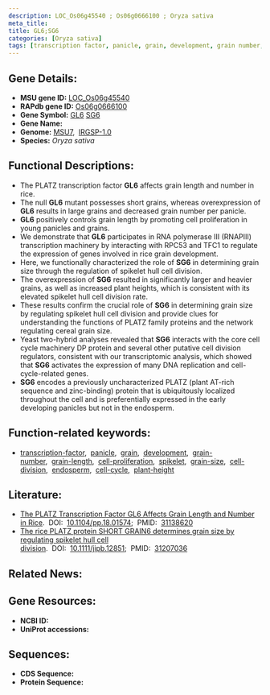 ```yaml
---
description: LOC_Os06g45540 ; Os06g0666100 ; Oryza sativa
meta_title:
title: GL6;SG6
categories: [Oryza sativa]
tags: [transcription factor, panicle, grain, development, grain number, grain length, cell proliferation, spikelet, grain size, cell division, endosperm, cell cycle, plant height]
---
```


## Gene Details:
- **MSU gene ID:** [LOC_Os06g45540](http://rice.uga.edu/cgi-bin/ORF_infopage.cgi?orf=LOC_Os06g45540)  
- **RAPdb gene ID:** [Os06g0666100](https://rapdb.dna.affrc.go.jp/locus/?name=Os06g0666100)  
- **Gene Symbol:** <u>GL6</u>&nbsp;<u>SG6</u>
- **Gene Name:**
- **Genome:**  [MSU7](http://rice.uga.edu/),&nbsp;&nbsp;[IRGSP-1.0](https://rapdb.dna.affrc.go.jp/download/irgsp1.html)
- **Species:** *Oryza sativa*

## Functional Descriptions:
   - The PLATZ transcription factor **GL6** affects grain length and number in rice.
   - The null **GL6** mutant possesses short grains, whereas overexpression of **GL6** results in large grains and decreased grain number per panicle.
   - **GL6** positively controls grain length by promoting cell proliferation in young panicles and grains.
   - We demonstrate that **GL6** participates in RNA polymerase III (RNAPIII) transcription machinery by interacting with RPC53 and TFC1 to regulate the expression of genes involved in rice grain development.
   - Here, we functionally characterized the role of **SG6** in determining grain size through the regulation of spikelet hull cell division.
   - The overexpression of **SG6** resulted in significantly larger and heavier grains, as well as increased plant heights, which is consistent with its elevated spikelet hull cell division rate.
   - These results confirm the crucial role of **SG6** in determining grain size by regulating spikelet hull cell division and provide clues for understanding the functions of PLATZ family proteins and the network regulating cereal grain size.
   - Yeast two-hybrid analyses revealed that **SG6** interacts with the core cell cycle machinery DP protein and several other putative cell division regulators, consistent with our transcriptomic analysis, which showed that **SG6** activates the expression of many DNA replication and cell-cycle-related genes.
   - **SG6** encodes a previously uncharacterized PLATZ (plant AT-rich sequence and zinc-binding) protein that is ubiquitously localized throughout the cell and is preferentially expressed in the early developing panicles but not in the endosperm.

## Function-related keywords:
   - [transcription-factor](/tags/transcription-factor/),&nbsp;&nbsp;[panicle](/tags/panicle/),&nbsp;&nbsp;[grain](/tags/grain/),&nbsp;&nbsp;[development](/tags/development/),&nbsp;&nbsp;[grain-number](/tags/grain-number/),&nbsp;&nbsp;[grain-length](/tags/grain-length/),&nbsp;&nbsp;[cell-proliferation](/tags/cell-proliferation/),&nbsp;&nbsp;[spikelet](/tags/spikelet/),&nbsp;&nbsp;[grain-size](/tags/grain-size/),&nbsp;&nbsp;[cell-division](/tags/cell-division/),&nbsp;&nbsp;[endosperm](/tags/endosperm/),&nbsp;&nbsp;[cell-cycle](/tags/cell-cycle/),&nbsp;&nbsp;[plant-height](/tags/plant-height/)

## Literature:
   - [The PLATZ Transcription Factor GL6 Affects Grain Length and Number in Rice](https://www.doi.org/10.1104/pp.18.01574).&nbsp;&nbsp;DOI:&nbsp;&nbsp;[10.1104/pp.18.01574](https://www.doi.org/10.1104/pp.18.01574);&nbsp;&nbsp;PMID:&nbsp;&nbsp;[31138620](https://pubmed.ncbi.nlm.nih.gov/31138620/)
   - [The rice PLATZ protein SHORT GRAIN6 determines grain size by regulating spikelet hull cell division](https://www.doi.org/10.1111/jipb.12851).&nbsp;&nbsp;DOI:&nbsp;&nbsp;[10.1111/jipb.12851](https://www.doi.org/10.1111/jipb.12851);&nbsp;&nbsp;PMID:&nbsp;&nbsp;[31207036](https://pubmed.ncbi.nlm.nih.gov/31207036/)

## Related News:

## Gene Resources:
- **NCBI ID:**  []()
- **UniProt accessions:** [](https://www.uniprot.org/uniprotkb//entry)

## Sequences:
- **CDS Sequence:**
- **Protein Sequence:**
